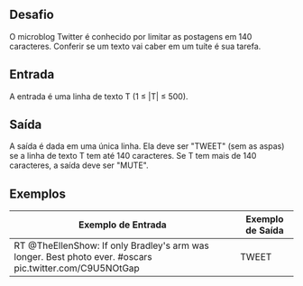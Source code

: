 ## Desafio
O microblog Twitter é conhecido por limitar as postagens em 140 caracteres. Conferir se um texto vai caber em um tuíte é sua tarefa.

## Entrada
A entrada é uma linha de texto T (1 ≤ |T| ≤ 500).

## Saída
A saída é dada em uma única linha. Ela deve ser "TWEET" (sem as aspas) se a linha de texto T tem até 140 caracteres. Se T tem mais de 140 caracteres, a saída deve ser "MUTE".

## Exemplos
|Exemplo de Entrada|Exemplo de Saída|
|-------|-----|
|RT @TheEllenShow: If only Bradley's arm was longer. Best photo ever. #oscars pic.twitter.com/C9U5NOtGap   |TWEET|

